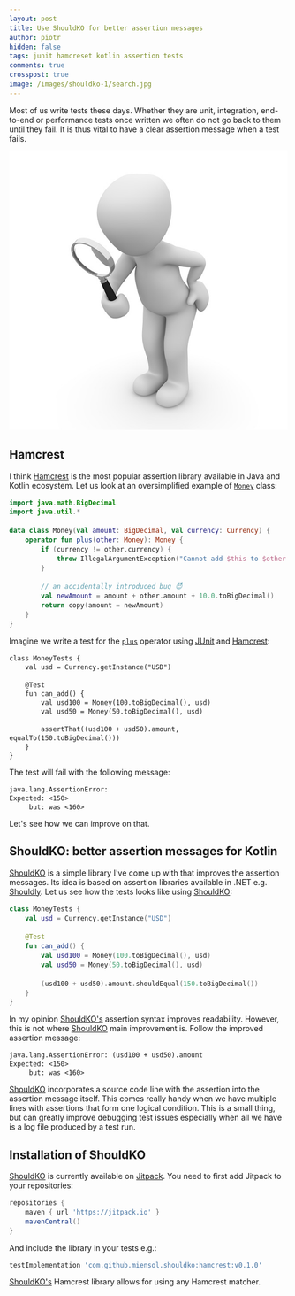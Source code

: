 ```yaml
---
layout: post
title: Use ShouldKO for better assertion messages 
author: piotr
hidden: false
tags: junit hamcreset kotlin assertion tests
comments: true
crosspost: true
image: /images/shouldko-1/search.jpg
---
```



Most of us write tests these days. Whether they are unit, integration, end-to-end or performance tests once written we often do not go back to them until they fail. It is thus vital to have a clear assertion message when a test fails.

![search](/images/shouldko-1/search.jpg)

## Hamcrest 

I think [Hamcrest](http://hamcrest.org/) is the most popular assertion library available in Java and Kotlin ecosystem. Let us look at an oversimplified example of [`Money`](https://martinfowler.com/bliki/ValueObject.html) class:

```kotlin
import java.math.BigDecimal
import java.util.*

data class Money(val amount: BigDecimal, val currency: Currency) {
    operator fun plus(other: Money): Money {
        if (currency != other.currency) {
            throw IllegalArgumentException("Cannot add $this to $other. Currencies must match.")
        }

        // an accidentally introduced bug 😈
        val newAmount = amount + other.amount + 10.0.toBigDecimal()
        return copy(amount = newAmount)
    }
}
```

Imagine we write a test for the [`plus`](https://kotlinlang.org/docs/reference/operator-overloading.html) operator using [JUnit](http://junit.org/junit5/) and [Hamcrest](http://hamcrest.org/):

```
class MoneyTests {
    val usd = Currency.getInstance("USD")

    @Test
    fun can_add() {
        val usd100 = Money(100.toBigDecimal(), usd)
        val usd50 = Money(50.toBigDecimal(), usd)

        assertThat((usd100 + usd50).amount, equalTo(150.toBigDecimal()))
    }
}
```

The test will fail with the following message:

```
java.lang.AssertionError: 
Expected: <150>
     but: was <160>
```

Let's see how we can improve on that.

## ShouldKO: better assertion messages for Kotlin

[ShouldKO](https://github.com/miensol/shouldko) is a simple library I've come up with that improves the assertion messages. Its idea is based on assertion libraries available in .NET e.g. [Shouldly](https://github.com/shouldly/shouldly). Let us see how the tests looks like using [ShouldKO](https://github.com/miensol/shouldko):

```kotlin
class MoneyTests {
    val usd = Currency.getInstance("USD")

    @Test
    fun can_add() {
        val usd100 = Money(100.toBigDecimal(), usd)
        val usd50 = Money(50.toBigDecimal(), usd)

        (usd100 + usd50).amount.shouldEqual(150.toBigDecimal())
    }
}
```

In my opinion [ShouldKO's](https://github.com/miensol/shouldko) assertion syntax improves readability. However, this is not where [ShouldKO](https://github.com/miensol/shouldko) main improvement is. Follow the improved assertion message:

```
java.lang.AssertionError: (usd100 + usd50).amount 
Expected: <150>
     but: was <160>
```

[ShouldKO](https://github.com/miensol/shouldko) incorporates a source code line with the assertion into the assertion message itself. This comes really handy when we have multiple lines with assertions that form one logical condition. This is a small thing, but can greatly improve debugging test issues especially when all we have is a log file produced by a test run.

## Installation of ShouldKO

[ShouldKO](https://github.com/miensol/shouldko) is currently available on [Jitpack](https://jitpack.io/). You need to first add Jitpack to your repositories:

```groovy
repositories {
    maven { url 'https://jitpack.io' }
    mavenCentral()
}
```

And include the library in your tests e.g.:

```groovy
testImplementation 'com.github.miensol.shouldko:hamcrest:v0.1.0'
```

[ShouldKO's](https://github.com/miensol/shouldko) Hamcrest library allows for using any Hamcrest matcher.
